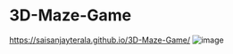 # 3D-Maze-Game
https://saisanjayterala.github.io/3D-Maze-Game/
![image](https://github.com/user-attachments/assets/9019d04a-f4d5-4bef-a5a6-3b3de4de90e6)
